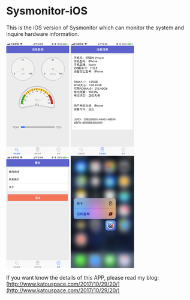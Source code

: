 Sysmonitor-iOS
==============
This is the iOS version of Sysmonitor which can monitor the system and inquire hardware information.

<img src='mdimage/image01.png' height='300px'/>
<img src='mdimage/image02.png' height='300px'/>
<img src='mdimage/image03.png' height='300px'/>
<img src='mdimage/image04.png' height='300px'/>

If you want know the details of this APP, please read my blog: [http://www.katouspace.com/2017/10/29/20/](http://www.katouspace.com/2017/10/29/20/)
